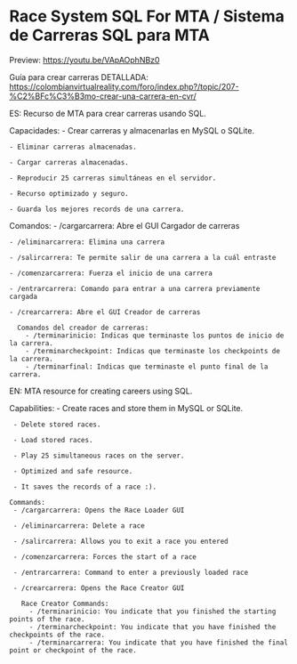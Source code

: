 # Race System SQL For MTA / Sistema de Carreras SQL para MTA

Preview: https://youtu.be/VApAOphNBz0

Guía para crear carreras DETALLADA: https://colombianvirtualreality.com/foro/index.php?/topic/207-%C2%BFc%C3%B3mo-crear-una-carrera-en-cvr/

ES: 
  Recurso de MTA para crear carreras usando SQL. 
  
  Capacidades:
    - Crear carreras y almacenarlas en MySQL o SQLite.
    
    - Eliminar carreras almacenadas.
    
    - Cargar carreras almacenadas.
    
    - Reproducir 25 carreras simultáneas en el servidor.
    
    - Recurso optimizado y seguro.
    
    - Guarda los mejores records de una carrera.
    
   Comandos:
    - /cargarcarrera: Abre el GUI Cargador de carreras
    
    - /eliminarcarrera: Elimina una carrera
    
    - /salircarrera: Te permite salir de una carrera a la cuál entraste
    
    - /comenzarcarrera: Fuerza el inicio de una carrera
    
    - /entrarcarrera: Comando para entrar a una carrera previamente cargada
    
    - /crearcarrera: Abre el GUI Creador de carreras
    
      Comandos del creador de carreras:
        - /terminarinicio: Indicas que terminaste los puntos de inicio de la carrera.
        - /terminarcheckpoint: Indicas que terminaste los checkpoints de la carrera.
        - /terminarfinal: Indicas que terminaste el punto final de la carrera.

EN: 
  MTA resource for creating careers using SQL.
  
   Capabilities:
     - Create races and store them in MySQL or SQLite.
    
     - Delete stored races.
    
     - Load stored races.
    
     - Play 25 simultaneous races on the server.
    
     - Optimized and safe resource.
     
     - It saves the records of a race :).
    
    Commands:
     - /cargarcarrera: Opens the Race Loader GUI
    
     - /eliminarcarrera: Delete a race
    
     - /salircarrera: Allows you to exit a race you entered
    
     - /comenzarcarrera: Forces the start of a race
    
     - /entrarcarrera: Command to enter a previously loaded race
    
     - /crearcarrera: Opens the Race Creator GUI
    
       Race Creator Commands:
         - /terminarinicio: You indicate that you finished the starting points of the race.
         - /terminarcheckpoint: You indicate that you have finished the checkpoints of the race.
         - /terminarcarrera: You indicate that you have finished the final point or checkpoint of the race.
        
    
